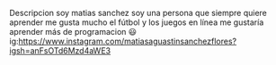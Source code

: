 Descripcion
soy matias sanchez soy una persona que siempre quiere aprender
me gusta mucho el fútbol y los juegos en línea 
me gustaría aprender más de programacion
😃
ig:https://www.instagram.com/matiasaguastinsanchezflores?igsh=anFsOTd6Mzd4aWE3
